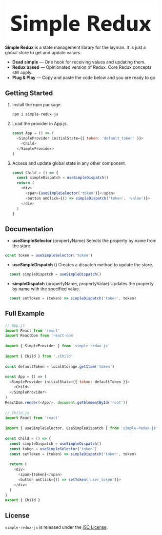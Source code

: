 
<h1 align="center">
  <img alt="hybrids - the web components" src="https://raw.githubusercontent.com/LiveDuo/simple-redux/master/assets/simple-redux-logo.png" width="500" align="center">
  <br/>
</h1>

<!--
[![npm version](https://img.shields.io/npm/v/hybrids.svg?style=flat)](https://www.npmjs.com/package/hybrids)
[![bundle size](https://img.shields.io/bundlephobia/minzip/hybrids.svg?label=minzip)](https://bundlephobia.com/result?p=hybrids)
[![npm](https://img.shields.io/npm/dt/hybrids.svg)](https://www.npmjs.com/package/hybrids)
[![GitHub](https://img.shields.io/github/license/hybridsjs/hybrids.svg)](LICENSE)
-->

**Simple Redux** is a state management library for the layman. It is just a global store to get and update values.

* **Dead simple** — One hook for receiving values and updating them.
* **Redux based** — Opinionated version of Redux. Core Redux concepts still apply.
* **Plug & Play** — Copy and paste the code below and you are ready to go.

## Getting Started

1. Install the npm package.
    ```javascript
    npm i simple-redux-js
    ```

2. Load the provider in App.js.

    ```javascript
    const App = () => (
      <SimpleProvider initialState={{ token: 'default_token' }}>
        <Child>
      </SimpleProvider>
    )
    ```

3. Access and update global state in any other component.

    ```javascript
    const Child = () => {
      const simpleDispatch = useSimpleDispatch()
      return (
        <div>
          <span>{useSimpleSelector('token')}</span>
          <button onClick={() => simpleDispatch('token', 'value')}>
        </div>
      )
    }
    ```

## Documentation

- **useSimpleSelector** (propertyName<string>)
Selects the property by name from the store.
``` javascript
const token = useSimpleSelector('token')
```

- **useSimpleDispatch** ()
Creates a dispatch method to update the store.
``` javascript
  const simpleDispatch = useSimpleDispatch()
```

- **simpleDispatch** (propertyName<string>, propertyValue<string>)
Updates the property by name with the specified value.
``` javascript
  const setToken = (token) => simpleDispatch('token', token)
```

<!--
## Online Examples

- [&lt;user-auth&gt;](https://brokenlink.com) - user auth state
- [&lt;todo-app&gt;](https://brokenlink.com) - todo app example
-->

## Full Example

```javascript
// App.js
import React from 'react'
import ReactDom from 'react-dom'

import { SimpleProvider } from 'simple-redux-js'

import { Child } from './Child'

const defaultToken = localStorage.getItem('token')

const App = () => (
  <SimpleProvider initialState={{ token: defaultToken }}>
    <Child>
  </SimpleProvider>
)
ReactDom.render(<App/>, document.getElementById('root'))

// Child.js
import React from 'react'

import { useSimpleSelector, useSimpleDispatch } from 'simple-redux-js'

const Child = () => {
  const simpleDispatch = useSimpleDispatch()
  const token = useSimpleSelector('token')
  const setToken = (token) => simpleDispatch('token', token)

  return (
    <div>
      <span>{token}</span>
      <button onClick={() => setToken('user_token')}>
    </div>
  )
}
export { Child }
```

## License

`simple-redux-js` is released under the [ISC License](LICENSE).
